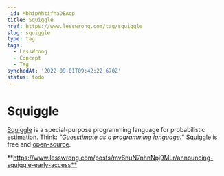 ```yaml
---
_id: MbhipAhtifhaDEAcp
title: Squiggle
href: https://www.lesswrong.com/tag/squiggle
slug: squiggle
type: tag
tags:
  - LessWrong
  - Concept
  - Tag
synchedAt: '2022-09-01T09:42:22.670Z'
status: todo
---
```


# Squiggle

[Squiggle](https://quantifieduncertainty.org/careers) is a special-purpose programming language for probabilistic estimation. Think: *"*[*Guesstimate*](https://getguesstimate.com/) *as a programming language.*" Squiggle is free and [open-source](https://github.com/quantified-uncertainty/squiggle).

**<https://www.lesswrong.com/posts/mv6nuN7nhnNpj9MLr/announcing-squiggle-early-access**>

